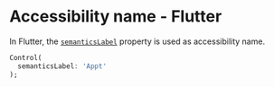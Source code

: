 # Accessibility name - Flutter

In Flutter, the [`semanticsLabel`](https://api.flutter.dev/flutter/widgets/Text/semanticsLabel.html) property is used as accessibility name.

```dart
Control(
  semanticsLabel: 'Appt'
);
```
